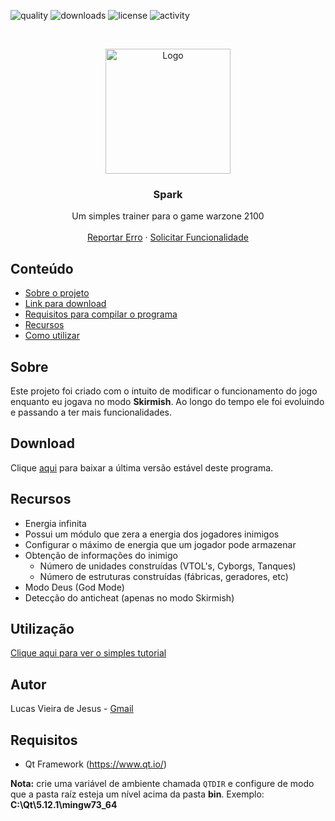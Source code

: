 [quality-url]: https://img.shields.io/codefactor/grade/github/lucas-engen/Spark/master?style=flat-square
[downloads-url]: https://img.shields.io/github/downloads/lucas-engen/Spark/total?style=flat-square
[license-url]: https://img.shields.io/github/license/lucas-engen/Spark?style=flat-square
[commit-activity-url]: https://img.shields.io/github/commit-activity/y/lucas-engen/Spark?style=flat-square

[project-image]: resource/images/iconfinder__snowflake_1679761.png

![quality][quality-url]
![downloads][downloads-url]
![license][license-url]
![activity][commit-activity-url]



<br />
<p align="center">
  <a href="https://github.com/lucas-engen/Spark">
    <img src="resource/images/iconfinder__snowflake_1679761.png" alt="Logo" width="200" height="200">
  </a>

  <h3 align="center">Spark</h3>

  <p align="center">
    Um simples trainer para o game warzone 2100
    <br />
    <br />
    <a href="https://github.com/lucas-engen/libhack/issues">Reportar Erro</a>
    ·
    <a href="https://github.com/lucas-engen/libhack/issues">Solicitar Funcionalidade</a>
  </p>
</p>

## Conteúdo

- [Sobre o projeto](#Sobre)
- [Link para download](#Download)
- [Requisitos para compilar o programa](#Requisitos)
- [Recursos](#Recursos)
- [Como utilizar](#Utilização)

## Sobre
Este projeto foi criado com o intuito de modificar o funcionamento do jogo enquanto eu jogava no modo **Skirmish**. Ao longo do tempo
ele foi evoluindo e passando a ter mais funcionalidades.

## Download

Clique [aqui](https://github.com/lucas-engen/Spark/releases/latest
) para baixar a última versão estável deste programa.

## Recursos

  - Energia infinita
  - Possui um módulo que zera a energia dos jogadores inimigos
  - Configurar o máximo de energia que um jogador pode armazenar
  - Obtenção de informações do inimigo
    * Número de unidades construídas (VTOL's, Cyborgs, Tanques)
    * Número de estruturas construídas (fábricas, geradores, etc)
  - Modo Deus (God Mode)
  - Detecção do anticheat (apenas no modo Skirmish)

## Utilização

[Clique aqui para ver o simples tutorial](USAGE.md)

## Autor
Lucas Vieira de Jesus - [Gmail](mailto:lucas.engen.cc@gmail.com)

## Requisitos

* Qt Framework (https://www.qt.io/)

**Nota:** crie uma variável de ambiente chamada `QTDIR` e configure de modo que a pasta raíz esteja um nível acima da pasta **bin**. Exemplo: **C:\Qt\5.12.1\mingw73_64**
